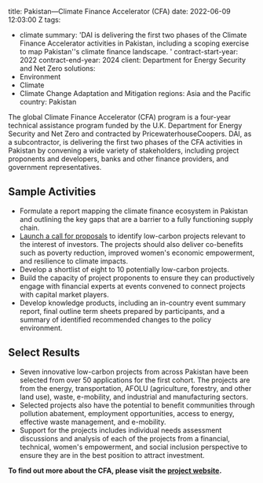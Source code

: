 
title: Pakistan—Climate Finance Accelerator (CFA)
date: 2022-06-09 12:03:00 Z
tags:
- climate
summary: 'DAI is delivering the first two phases of the Climate Finance Accelerator
  activities in Pakistan, including a scoping exercise to map Pakistan''s climate
  finance landscape. '
contract-start-year: 2022
contract-end-year: 2024
client: Department for Energy Security and Net Zero
solutions:
- Environment
- Climate
- Climate Change Adaptation and Mitigation
regions: Asia and the Pacific
country: Pakistan


The global Climate Finance Accelerator (CFA) program is a four-year technical assistance program funded by the U.K. Department for Energy Security and Net Zero and contracted by PricewaterhouseCoopers. DAI, as a subcontractor, is delivering the first two phases of the CFA activities in Pakistan by convening a wide variety of stakeholders, including project proponents and developers, banks and other finance providers, and government representatives.

## Sample Activities

* Formulate a report mapping the climate finance ecosystem in Pakistan and outlining the key gaps that are a barrier to a fully functioning supply chain.
* [Launch a call for proposals](https://cfapakistan.com/) to identify low-carbon projects relevant to the interest of investors. The projects should also deliver co-benefits such as poverty reduction, improved women's economic empowerment, and resilience to climate impacts.
* Develop a shortlist of eight to 10 potentially low-carbon projects.
* Build the capacity of project proponents to ensure they can productively engage with financial experts at events convened to connect projects with capital market players.
* Develop knowledge products, including an in-country event summary report, final outline term sheets prepared by participants, and a summary of identified recommended changes to the policy environment.

## Select Results

* Seven innovative low-carbon projects from across Pakistan have been selected from over 50 applications for the first cohort. The projects are from the energy, transportation, AFOLU (agriculture, forestry, and other land use), waste, e-mobility, and industrial and manufacturing sectors.
* Selected projects also have the potential to benefit communities through pollution abatement, employment opportunities, access to energy, effective waste management, and e-mobility.
* Support for the projects includes individual needs assessment discussions and analysis of each of the projects from a financial, technical, women's empowerment, and social inclusion perspective to ensure they are in the best position to attract investment.

**To find out more about the CFA, please visit the [project website](https://cfapakistan.com/).**
